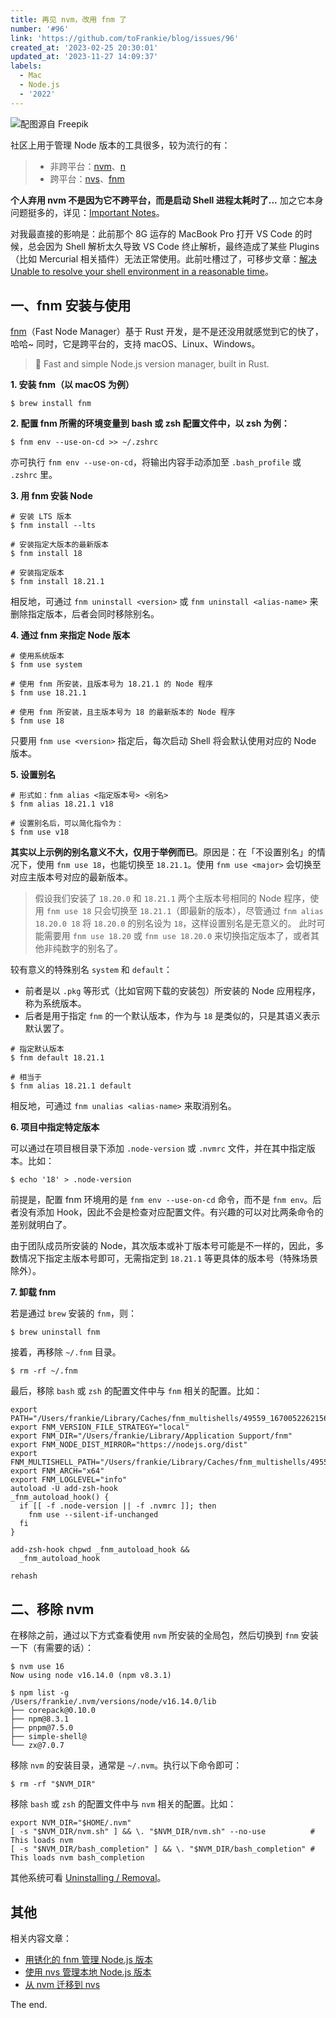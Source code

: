 ```yaml
---
title: 再见 nvm，改用 fnm 了
number: '#96'
link: 'https://github.com/toFrankie/blog/issues/96'
created_at: '2023-02-25 20:30:01'
updated_at: '2023-11-27 14:09:37'
labels:
  - Mac
  - Node.js
  - '2022'
---
```

![配图源自 Freepik](https://upload-images.jianshu.io/upload_images/5128488-2ca3cf66e3e7e498.jpg?imageMogr2/auto-orient/strip%7CimageView2/2/w/1240)


社区上用于管理 Node 版本的工具很多，较为流行的有：

> * 非跨平台：[nvm](https://github.com/nvm-sh/nvm)、[n](https://github.com/tj/n)
> * 跨平台：[nvs](https://github.com/jasongin/nvs)、[fnm](https://github.com/Schniz/fnm)

**个人弃用 nvm 不是因为它不跨平台，而是启动 Shell 进程太耗时了...** 加之它本身问题挺多的，详见：[Important Notes](https://github.com/nvm-sh/nvm#important-notes)。

对我最直接的影响是：此前那个 8G 运存的 MacBook Pro 打开 VS Code 的时候，总会因为 Shell 解析太久导致 VS Code 终止解析，最终造成了某些 Plugins（比如 Mercurial 相关插件）无法正常使用。此前吐槽过了，可移步文章：[解决 Unable to resolve your shell environment in a reasonable time](https://github.com/toFrankie/blog/issues/47)。


## 一、fnm 安装与使用

[fnm](https://github.com/Schniz/fnm)（Fast Node Manager）基于 Rust 开发，是不是还没用就感觉到它的快了，哈哈~
同时，它是跨平台的，支持 macOS、Linux、Windows。

> 🚀 Fast and simple Node.js version manager, built in Rust.

**1. 安装 fnm（以 macOS 为例）**

```shell
$ brew install fnm
```

**2. 配置 fnm 所需的环境变量到 bash 或 zsh 配置文件中，以 zsh 为例：**

```shell
$ fnm env --use-on-cd >> ~/.zshrc
```
亦可执行 `fnm env --use-on-cd`，将输出内容手动添加至 `.bash_profile` 或 `.zshrc` 里。

**3. 用 fnm 安装 Node**

```shell
# 安装 LTS 版本
$ fnm install --lts

# 安装指定大版本的最新版本
$ fnm install 18

# 安装指定版本
$ fnm install 18.21.1
```

相反地，可通过 `fnm uninstall <version>` 或 `fnm uninstall <alias-name>` 来删除指定版本，后者会同时移除别名。

**4. 通过 fnm 来指定 Node 版本**

```shell
# 使用系统版本
$ fnm use system

# 使用 fnm 所安装，且版本号为 18.21.1 的 Node 程序
$ fnm use 18.21.1

# 使用 fnm 所安装，且主版本号为 18 的最新版本的 Node 程序
$ fnm use 18
```
只要用 `fnm use <version>` 指定后，每次启动 Shell 将会默认使用对应的 Node 版本。

**5. 设置别名**

```shell
# 形式如：fnm alias <指定版本号> <别名>
$ fnm alias 18.21.1 v18

# 设置别名后，可以简化指令为：
$ fnm use v18
```

**其实以上示例的别名意义不大，仅用于举例而已**。原因是：在「不设置别名」的情况下，使用 `fnm use 18`，也能切换至 `18.21.1`。使用 `fnm use <major>` 会切换至对应主版本号对应的最新版本。

> 假设我们安装了 `18.20.0` 和 `18.21.1` 两个主版本号相同的 Node 程序，使用 `fnm use 18` 只会切换至 `18.21.1`（即最新的版本），尽管通过 `fnm alias 18.20.0 18` 将 `18.20.0` 的别名设为 `18`，这样设置别名是无意义的。
> 此时可能需要用 `fnm use 18.20` 或 `fnm use 18.20.0` 来切换指定版本了，或者其他非纯数字的别名了。

较有意义的特殊别名 `system` 和 `default`：

* 前者是以 `.pkg` 等形式（比如官网下载的安装包）所安装的 Node 应用程序，称为系统版本。
* 后者是用于指定 `fnm` 的一个默认版本，作为与 `18` 是类似的，只是其语义表示默认罢了。

```shell
# 指定默认版本
$ fnm default 18.21.1

# 相当于
$ fnm alias 18.21.1 default
```

相反地，可通过 `fnm unalias <alias-name>` 来取消别名。

**6. 项目中指定特定版本**

可以通过在项目根目录下添加 `.node-version` 或 `.nvmrc` 文件，并在其中指定版本。比如：

```shell
$ echo '18' > .node-version
```

前提是，配置 fnm 环境用的是 `fnm env --use-on-cd` 命令，而不是 `fnm env`。后者没有添加 Hook，因此不会是检查对应配置文件。有兴趣的可以对比两条命令的差别就明白了。

由于团队成员所安装的 Node，其次版本或补丁版本号可能是不一样的，因此，多数情况下指定主版本号即可，无需指定到 `18.21.1` 等更具体的版本号（特殊场景除外）。

**7. 卸载 fnm**

若是通过 `brew` 安装的 `fnm`，则：

```shell
$ brew uninstall fnm
```

接着，再移除 `~/.fnm` 目录。

```shell
$ rm -rf ~/.fnm
```

最后，移除 `bash` 或 `zsh` 的配置文件中与 `fnm` 相关的配置。比如：

```shell
export PATH="/Users/frankie/Library/Caches/fnm_multishells/49559_1670052262156/bin":$PATH
export FNM_VERSION_FILE_STRATEGY="local"
export FNM_DIR="/Users/frankie/Library/Application Support/fnm"
export FNM_NODE_DIST_MIRROR="https://nodejs.org/dist"
export FNM_MULTISHELL_PATH="/Users/frankie/Library/Caches/fnm_multishells/49559_1670052262156"
export FNM_ARCH="x64"
export FNM_LOGLEVEL="info"
autoload -U add-zsh-hook
_fnm_autoload_hook() {
  if [[ -f .node-version || -f .nvmrc ]]; then
    fnm use --silent-if-unchanged
  fi
}

add-zsh-hook chpwd _fnm_autoload_hook &&
  _fnm_autoload_hook

rehash
```

## 二、移除 nvm

在移除之前，通过以下方式查看使用 `nvm` 所安装的全局包，然后切换到 `fnm` 安装一下（有需要的话）：

```shell
$ nvm use 16
Now using node v16.14.0 (npm v8.3.1)

$ npm list -g
/Users/frankie/.nvm/versions/node/v16.14.0/lib
├── corepack@0.10.0
├── npm@8.3.1
├── pnpm@7.5.0
├── simple-shell@
└── zx@7.0.7
```

移除 `nvm` 的安装目录，通常是 `~/.nvm`。执行以下命令即可：

```shell
$ rm -rf "$NVM_DIR"
```

移除 `bash` 或 `zsh` 的配置文件中与 `nvm` 相关的配置。比如：

```shell
export NVM_DIR="$HOME/.nvm"
[ -s "$NVM_DIR/nvm.sh" ] && \. "$NVM_DIR/nvm.sh" --no-use          # This loads nvm
[ -s "$NVM_DIR/bash_completion" ] && \. "$NVM_DIR/bash_completion" # This loads nvm bash_completion
```

其他系统可看 [Uninstalling / Removal](https://github.com/nvm-sh/nvm#uninstalling--removal)。

## 其他

相关内容文章：

* [用锈化的 fnm 管理 Node.js 版本](https://zhuanlan.zhihu.com/p/587008009)
* [使用 nvs 管理本地 Node.js 版本](https://zhuanlan.zhihu.com/p/63403762)
* [从 nvm 迁移到 nvs](https://ukn.me/cong-nvm-qian-yi-dao-nvs.html)

The end.
